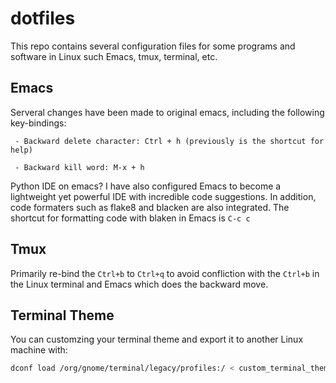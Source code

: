 # dotfiles
This repo contains several configuration files for some programs and software in Linux such Emacs, tmux, terminal, etc.
## Emacs
Serveral changes have been made to original emacs, including the following key-bindings:

	 - Backward delete character: Ctrl + h (previously is the shortcut for help)
	 
	 - Backward kill word: M-x + h
	 
Python IDE on emacs? I have also configured Emacs to become a lightweight yet powerful IDE with incredible code suggestions. In addition, code formaters such as flake8 and blacken are also integrated. The shortcut for formatting code with blaken in Emacs is ```C-c c```

## Tmux
Primarily re-bind the ```Ctrl+b``` to ```Ctrl+q``` to avoid confliction with the ```Ctrl+b``` in the Linux terminal and Emacs which does the backward move.

## Terminal Theme
You can customzing your terminal theme and export it to another Linux machine with:
```bash
dconf load /org/gnome/terminal/legacy/profiles:/ < custom_terminal_theme.txt
```